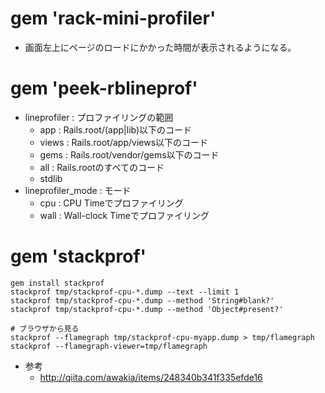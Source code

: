 # gem 'rack-mini-profiler'
- 画面左上にページのロードにかかった時間が表示されるようになる。

# gem 'peek-rblineprof'
- lineprofiler : プロファイリングの範囲
  - app : Rails.root/(app|lib)以下のコード
  - views : Rails.root/app/views以下のコード
  - gems : Rails.root/vendor/gems以下のコード
  - all : Rails.rootのすべてのコード
  - stdlib
- lineprofiler_mode : モード
  - cpu : CPU Timeでプロファイリング
  - wall : Wall-clock Timeでプロファイリング

# gem 'stackprof'

```
gem install stackprof
stackprof tmp/stackprof-cpu-*.dump --text --limit 1
stackprof tmp/stackprof-cpu-*.dump --method 'String#blank?'
stackprof tmp/stackprof-cpu-*.dump --method 'Object#present?'

# ブラウザから見る
stackprof --flamegraph tmp/stackprof-cpu-myapp.dump > tmp/flamegraph
stackprof --flamegraph-viewer=tmp/flamegraph
```

- 参考
  - http://qiita.com/awakia/items/248340b341f335efde16

